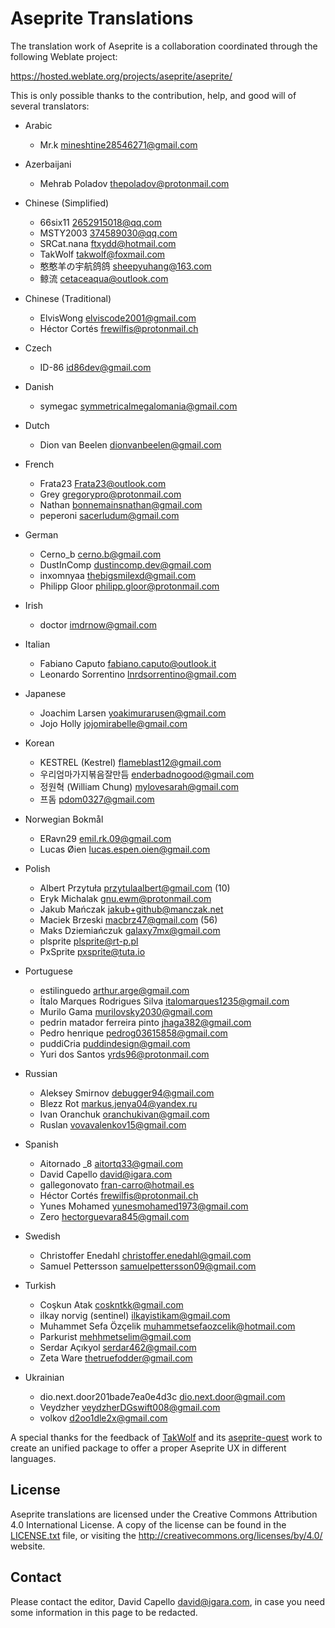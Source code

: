 # Aseprite Translations

The translation work of Aseprite is a collaboration coordinated
through the following Weblate project:

  https://hosted.weblate.org/projects/aseprite/aseprite/

This is only possible thanks to the contribution, help, and good will
of several translators:

* Arabic

  * Mr.k <mineshtine28546271@gmail.com>

* Azerbaijani

  * Mehrab Poladov <thepoladov@protonmail.com>

* Chinese (Simplified)

  * 66six11 <2652915018@qq.com>
  * MSTY2003 <374589030@qq.com>
  * SRCat.nana <ftxydd@hotmail.com>
  * TakWolf <takwolf@foxmail.com>
  * 憨憨羊の宇航鸽鸽 <sheepyuhang@163.com>
  * 鲸流 <cetaceaqua@outlook.com>

* Chinese (Traditional)

  * ElvisWong <elviscode2001@gmail.com>
  * Héctor Cortés <frewilfis@protonmail.ch>

* Czech

  * ID-86 <id86dev@gmail.com>

* Danish

  * symegac <symmetricalmegalomania@gmail.com>

* Dutch

  * Dion van Beelen <dionvanbeelen@gmail.com>

* French

  * Frata23 <Frata23@outlook.com>
  * Grey <gregorypro@protonmail.com>
  * Nathan <bonnemainsnathan@gmail.com>
  * peperoni <sacerludum@gmail.com>

* German

  * Cerno_b <cerno.b@gmail.com>
  * DustInComp <dustincomp.dev@gmail.com>
  * inxomnyaa <thebigsmilexd@gmail.com>
  * Philipp Gloor <philipp.gloor@protonmail.com>

* Irish

  * doctor <imdrnow@gmail.com>

* Italian

  * Fabiano Caputo <fabiano.caputo@outlook.it>
  * Leonardo Sorrentino <lnrdsorrentino@gmail.com>

* Japanese

  * Joachim Larsen <yoakimurarusen@gmail.com>
  * Jojo Holly <jojomirabelle@gmail.com>

* Korean

  * KESTREL (Kestrel) <flameblast12@gmail.com>
  * 우리엄마가지볶음잘만듬 <enderbadnogood@gmail.com>
  * 정원혁 (William Chung) <mylovesarah@gmail.com>
  * 프돔 <pdom0327@gmail.com>

* Norwegian Bokmål

  * ERavn29 <emil.rk.09@gmail.com>
  * Lucas Øien <lucas.espen.oien@gmail.com>

* Polish

  * Albert Przytuła <przytulaalbert@gmail.com> (10)
  * Eryk Michalak <gnu.ewm@protonmail.com>
  * Jakub Mańczak <jakub+github@manczak.net>
  * Maciek Brzeski <macbrz47@gmail.com> (56)
  * Maks Dziemiańczuk <galaxy7mx@gmail.com>
  * plsprite <plsprite@rt-p.pl>
  * PxSprite <pxsprite@tuta.io>

* Portuguese

  * estilinguedo <arthur.arge@gmail.com>
  * Ítalo Marques Rodrigues Silva <italomarques1235@gmail.com>
  * Murilo Gama <murilovsky2030@gmail.com>
  * pedrin matador ferreira pinto <jhaga382@gmail.com>
  * Pedro henrique <pedrog03615858@gmail.com>
  * puddiCria <puddindesign@gmail.com>
  * Yuri dos Santos <yrds96@protonmail.com>

* Russian

  * Aleksey Smirnov <debugger94@gmail.com>
  * Blezz Rot <markus.jenya04@yandex.ru>
  * Ivan Oranchuk <oranchukivan@gmail.com>
  * Ruslan <vovavalenkov15@gmail.com>

* Spanish

  * Aitornado _8 <aitortq33@gmail.com>
  * David Capello <david@igara.com>
  * gallegonovato <fran-carro@hotmail.es>
  * Héctor Cortés <frewilfis@protonmail.ch>
  * Yunes Mohamed <yunesmohamed1973@gmail.com>
  * Zero <hectorguevara845@gmail.com>

* Swedish

  * Christoffer Enedahl <christoffer.enedahl@gmail.com>
  * Samuel Pettersson <samuelpettersson09@gmail.com>

* Turkish

  * Coşkun Atak <coskntkk@gmail.com>
  * ilkay norvig (sentinel) <ilkayistikam@gmail.com>
  * Muhammet Sefa Özçelik <muhammetsefaozcelik@hotmail.com>
  * Parkurist <mehhmetselim@gmail.com>
  * Serdar Açıkyol <serdar462@gmail.com>
  * Zeta Ware <thetruefodder@gmail.com>

* Ukrainian

  * dio.next.door201bade7ea0e4d3c <dio.next.door@gmail.com>
  * Veydzher <veydzherDGswift008@gmail.com>
  * volkov <d2oo1dle2x@gmail.com>

A special thanks for the feedback of [TakWolf](https://github.com/TakWolf)
and its [aseprite-quest](https://github.com/aseprite-quest) work to create
an unified package to offer a proper Aseprite UX in different languages.

## License

Aseprite translations are licensed under the Creative Commons
Attribution 4.0 International License. A copy of the license can be
found in the [LICENSE.txt](LICENSE.txt) file, or visiting the
http://creativecommons.org/licenses/by/4.0/ website.

## Contact

Please contact the editor, David Capello <david@igara.com>, in case
you need some information in this page to be redacted.
